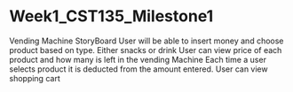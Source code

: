 # Week1_CST135_Milestone1
Vending Machine StoryBoard
User will be able to insert money and choose product based on type.  Either snacks or drink
User can view price of each product and how many is left in the vending Machine
Each time a user selects product it is deducted from the amount entered.
User can view shopping cart
